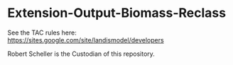 # Extension-Output-Biomass-Reclass

See the TAC rules here: https://sites.google.com/site/landismodel/developers

Robert Scheller is the Custodian of this repository.
